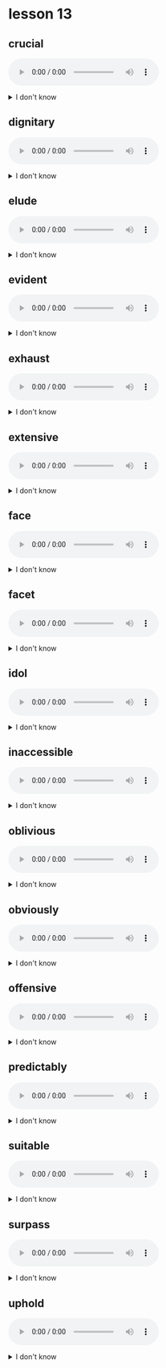 # lesson 13

## crucial
![](audio/crucial.ogg)
<details>
<summary>I don't know</summary>

+ adv. &nbsp; &nbsp; crucially

+ adj. &nbsp; &nbsp; of great importance; extremely necessary

+ syn. &nbsp; &nbsp; critical

</details>

## dignitary
![](audio/dignitary.ogg)
<details>
<summary>I don't know</summary>

+ n. &nbsp; &nbsp; a very important or famous person, usually associated with a high position in government

+ syn. &nbsp; &nbsp; celebrity

</details>

## elude
![](audio/elude.ogg)
<details>
<summary>I don't know</summary>

+ adj. &nbsp; &nbsp; elusive

+ n. &nbsp; &nbsp; elusiveness

+ v. &nbsp; &nbsp; to escape in a tricky way

+ syn. &nbsp; &nbsp; evade

</details>

## evident
![](audio/evident.ogg)
<details>
<summary>I don't know</summary>

+ adv. &nbsp; &nbsp; evidently

+ n. &nbsp; &nbsp; evidence

+ adj. &nbsp; &nbsp; easy to see, usually because of some proof

+ syn. &nbsp; &nbsp; apparent

</details>

## exhaust
![](audio/exhaust.ogg)
<details>
<summary>I don't know</summary>

+ adv. &nbsp; &nbsp; exhaustively

+ adj. &nbsp; &nbsp; exhausted

+ n. &nbsp; &nbsp; exhaustion

+ v. &nbsp; &nbsp; to use completely; to expend all energy; very thorough

+ syn. &nbsp; &nbsp; deplete

</details>

## extensive
![](audio/extensive.ogg)
<details>
<summary>I don't know</summary>

+ adv. &nbsp; &nbsp; extensively

+ v. &nbsp; &nbsp; extend*

+ n. &nbsp; &nbsp; extension*

+ adj. &nbsp; &nbsp; large in area or number*to offer; to make longer

+ syn. &nbsp; &nbsp; comprehensive

</details>

## face
![](audio/face.ogg)
<details>
<summary>I don't know</summary>

+ v. &nbsp; &nbsp; to be in the presence of and oppose

+ syn. &nbsp; &nbsp; confront

</details>

## facet
![](audio/facet.ogg)
<details>
<summary>I don't know</summary>

+ adj. &nbsp; &nbsp; faceted

+ n. &nbsp; &nbsp; element or component

+ syn. &nbsp; &nbsp; aspect

</details>

## idol
![](audio/idol.ogg)
<details>
<summary>I don't know</summary>

+ n. &nbsp; &nbsp; a person or image that is loyally admired or respected

+ adj. &nbsp; &nbsp; idolatrous

+ syn. &nbsp; &nbsp; hero

</details>

## inaccessible
![](audio/inaccessible.ogg)
<details>
<summary>I don't know</summary>

+ n. &nbsp; &nbsp; inaccessibility

+ adv. &nbsp; &nbsp; inaccessibly

+ adj. &nbsp; &nbsp; something that cannot be reached or communicated with

+ syn. &nbsp; &nbsp; remote

</details>

## oblivious
![](audio/oblivious.ogg)
<details>
<summary>I don't know</summary>

+ n. &nbsp; &nbsp; obliviousness

+ adj. &nbsp; &nbsp; obliviously

+ syn. &nbsp; &nbsp; ignorant

</details>

## obviously
![](audio/obviously.ogg)
<details>
<summary>I don't know</summary>

+ adj. &nbsp; &nbsp; obvious

+ adv. &nbsp; &nbsp; in a clear, easy-to-understand way

+ syn. &nbsp; &nbsp; evidently

</details>

## offensive
![](audio/offensive.ogg)
<details>
<summary>I don't know</summary>

+ n. &nbsp; &nbsp; offensiveness

+ adv. &nbsp; &nbsp; offensively

+ adj. &nbsp; &nbsp; causing anger; rude; being unpleasant

+ syn. &nbsp; &nbsp; insulting

</details>

## predictably
![](audio/predictably.ogg)
<details>
<summary>I don't know</summary>

+ adj. &nbsp; &nbsp; predictable

+ v. &nbsp; &nbsp; predict

+ n. &nbsp; &nbsp; prediction

+ adv. &nbsp; &nbsp; in a way that foretells future events

+ syn. &nbsp; &nbsp; expectedly

</details>

## suitable
![](audio/suitable.ogg)
<details>
<summary>I don't know</summary>

+ adv. &nbsp; &nbsp; suitably

+ v. &nbsp; &nbsp; suit

+ adj. &nbsp; &nbsp; appropriate; correct; convenient

+ syn. &nbsp; &nbsp; appropriate

</details>

## surpass
![](audio/surpass.ogg)
<details>
<summary>I don't know</summary>

+ adj. &nbsp; &nbsp; surpassable

+ n. &nbsp; &nbsp; surpasser

+ v. &nbsp; &nbsp; to go beyond

+ syn. &nbsp; &nbsp; exceed

</details>

## uphold
![](audio/uphold.ogg)
<details>
<summary>I don't know</summary>

+ n. &nbsp; &nbsp; upholder

+ v. &nbsp; &nbsp; to support or maintain

+ syn. &nbsp; &nbsp; sustain

</details>
